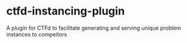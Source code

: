 # ctfd-instancing-plugin
A plugin for CTFd to facilitate generating and serving unique problem instances to compeitors
